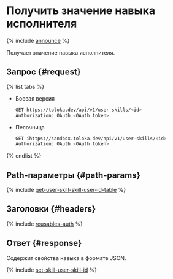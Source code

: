 # Получить значение навыка исполнителя

{% include [announce](../_includes/announce.md) %}

Получает значение навыка исполнителя.

## Запрос {#request}

{% list tabs %}

- Боевая версия

    ```bash
    GET https://toloka.dev/api/v1/user-skills/<id>
    Authorization: OAuth <OAuth token>
    ```

- Песочница

    ```bash
    GET ihttps://sandbox.toloka.dev/api/v1/user-skills/<id>
    Authorization: OAuth <OAuth token>
    ```

{% endlist %}

## Path-параметры {#path-params}

{% include [get-user-skill-skill-user-id-table](../_includes/concepts/get-user-skill/id-get-user-skill/skill-user-id-table.md) %}

## Заголовки {#headers}

{% include [reusables-auth](../_includes/reusables/id-reusables/auth.md) %}

## Ответ {#response}

Содержит свойства навыка в формате JSON.

{% include [set-skill-user-skill-id](../_includes/concepts/set-skill/id-set-skill/user-skill-id.md) %}
